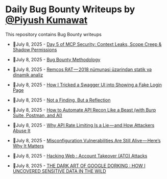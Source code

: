 # Daily Bug Bounty Writeups by [@Piyush Kumawat](https://twitter.com/piyush_supiy) 
This repository contains Bug Bounty writeups

<!-- BLOG-POST-LIST:START -->
 - 💯July 8, 2025 - [Day 5 of MCP Security: Context Leaks, Scope Creep &amp; Shadow Permissions](https://codewithvamp.medium.com/day-5-of-mcp-security-context-leaks-scope-creep-shadow-permissions-6ee9721d86c0?source=rss------bug_bounty-5) 

 - 💯July 8, 2025 - [Bug Bounty Methodology](https://medium.com/@eilcxtvrzfmicyqqmo/bug-bounty-methodology-851f26fa5f55?source=rss------bug_bounty-5) 

 - 💯July 8, 2025 - [Remcos RAT — 2018 nümunəsi üzərindən statik və dinamik analiz](https://medium.com/@elmin.farzaliyev/remcos-rat-2018-n%C3%BCmun%C9%99si-%C3%BCz%C9%99rind%C9%99n-statik-v%C9%99-dinamik-analiz-f7affa29910c?source=rss------bug_bounty-5) 

 - 💯July 8, 2025 - [How I Tricked a Swagger UI into Showing a Fake Login Page](https://medium.com/@iamshafayat/how-i-tricked-a-swagger-ui-into-showing-a-fake-login-page-68e9f08a3d59?source=rss------bug_bounty-5) 

 - 💯July 8, 2025 - [Not a Finding, But a Reflection](https://infosecwriteups.com/not-a-finding-but-a-reflection-12de6a1ad473?source=rss------bug_bounty-5) 

 - 💯July 8, 2025 - [How to Automate API Recon Like a Beast &lpar;with Burp Suite, Postman, and AI&rpar;](https://medium.com/@narendarlb123/how-to-automate-api-recon-like-a-beast-with-burp-suite-postman-and-ai-7de80f861c3b?source=rss------bug_bounty-5) 

 - 💯July 8, 2025 - [Why API Rate Limiting Is a Lie — and How Attackers Abuse It](https://medium.com/@narendarlb123/why-api-rate-limiting-is-a-lie-and-how-attackers-abuse-it-1d5cdeb3a0d9?source=rss------bug_bounty-5) 

 - 💯July 8, 2025 - [Misconfiguration Vulnerabilities Are Still Alive — Here’s Why It Matters](https://medium.com/@narendarlb123/misconfiguration-vulnerabilities-are-still-alive-heres-why-it-matters-81e910e88662?source=rss------bug_bounty-5) 

 - 💯July 8, 2025 - [Hacking Web : Account Takeover &lpar;ATO&rpar; Attacks](https://iaraoz.medium.com/hacking-web-account-takeover-ato-attacks-86db20cb2fb2?source=rss------bug_bounty-5) 

 - 💯July 8, 2025 - [THE DARK ART OF GOOGLE DORKING : HOW I UNCOVERED SENSITIVE DATA IN THE WILD](https://medium.com/@gourisankara357/the-dark-art-of-google-dorking-how-i-uncovered-sensitive-data-in-the-wild-4405e74382f3?source=rss------bug_bounty-5) 
<!-- BLOG-POST-LIST:END -->

